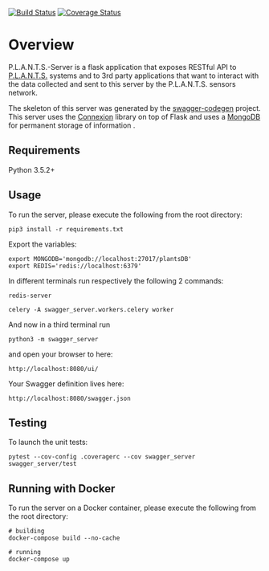[![Build Status](https://travis-ci.com/bongi23/PLANTS-server.svg?token=fnFkY4h2CXiktq8gGght&branch=master)](https://travis-ci.com/bongi23/PLANTS-server)  [![Coverage Status](https://coveralls.io/repos/github/bongi23/PLANTS-server/badge.svg?branch=master)](https://coveralls.io/github/bongi23/PLANTS-server?branch=master)

# Overview
P.L.A.N.T.S.-Server is a flask application that exposes RESTful API to [P.L.A.N.T.S.](https://github.com/deselmo/PLANTS)
systems and to 3rd party applications that want to interact with the data collected and sent to this server by the 
P.L.A.N.T.S. sensors network.

The skeleton of this server was generated by the [swagger-codegen](https://github.com/swagger-api/swagger-codegen) project. 
This server uses the [Connexion](https://github.com/zalando/connexion) library on top of Flask and uses a [MongoDB](https://www.mongodb.com/)
for permanent storage of information    .

## Requirements
Python 3.5.2+

## Usage
To run the server, please execute the following from the root directory:

```
pip3 install -r requirements.txt
```

Export the variables:
```
export MONGODB='mongodb://localhost:27017/plantsDB'
export REDIS='redis://localhost:6379'
```

In  different terminals run respectively the following 2 commands:
```
redis-server

celery -A swagger_server.workers.celery worker
```

And now in a third terminal run
```
python3 -m swagger_server
```

and open your browser to here:

```
http://localhost:8080/ui/
```

Your Swagger definition lives here:

```
http://localhost:8080/swagger.json
```

## Testing
To launch the unit tests:
```
pytest --cov-config .coveragerc --cov swagger_server swagger_server/test
```

## Running with Docker

To run the server on a Docker container, please execute the following from the root directory:

```
# building
docker-compose build --no-cache

# running
docker-compose up
```

